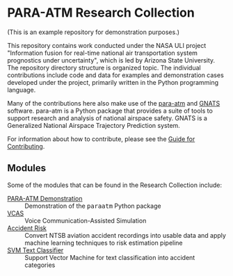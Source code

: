 # PARA-ATM Research Collection

(This is an example repository for demonstration purposes.)

This repository contains work conducted under the NASA ULI project "Information fusion for real-time national air transportation system prognostics under uncertainty", which is led by Arizona State University.  The repository directory structure is organized topic.  The individual contributions include code and data for examples and demonstration cases developed under the project, primarily written in the Python programming language.

Many of the contributions here also make use of the [para-atm](https://github.com/ymlasu/para-atm) and [GNATS](https://github.com/OptimalSynthesisInc/GNATS) software.  para-atm is a Python package that provides a suite of tools to support research and analysis of national airspace safety.  GNATS is a Generalized National Airspace Trajectory Prediction system.

For information about how to contribute, please see the [Guide for Contributing](https://github.com/jmcfarland-swri/ULI-example/wiki/Contributing).

## Modules

Some of the modules that can be found in the Research Collection include:
<dl>

  <dt><a href="para-atm/demo">PARA-ATM Demonstration</a></dt>
  <dd>Demonstration of the <tt>paraatm</tt> Python package</dd>
  
  <dt><a href="human-performance/vcas">VCAS</a></dt>
  <dd>Voice Communication-Assisted Simulation</dd>

  <dt><a href="safety-risk-uq/accident-risk">Accident Risk</a></dt>
  <dd>Convert NTSB aviation accident recordings into usable data and apply machine learning techniques to risk estimation pipeline</dd>
  
  <dt><a href="info-fusion/svm-text-classifier">SVM Text Classifier</a></dt>
  <dd>Support Vector Machine for text classification into accident categories</dd>
  
</dl>
